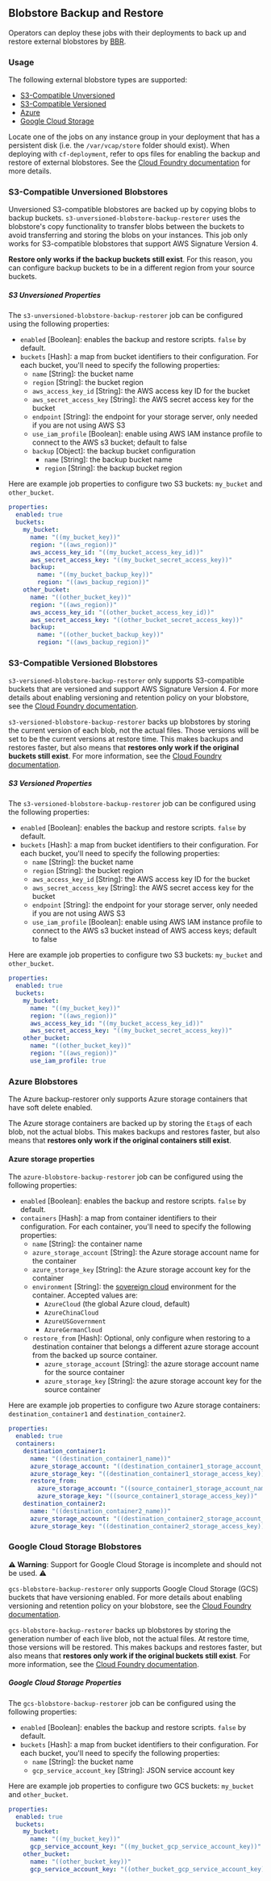 ## Blobstore Backup and Restore

Operators can deploy these jobs with their deployments to back up and restore external blobstores by [BBR](https://github.com/cloudfoundry-incubator/bosh-backup-and-restore).

### Usage

The following external blobstore types are supported:
- [S3-Compatible Unversioned](#s3-compatible-unversioned-blobstores)
- [S3-Compatible Versioned](#s3-compatible-versioned-blobstores)
- [Azure](#azure-blobstores)
- [Google Cloud Storage](#google-cloud-storage-blobstores)

Locate one of the jobs on any instance group in your deployment that has a persistent disk (i.e. the `/var/vcap/store` folder should exist). When deploying with `cf-deployment`, refer to ops files for enabling the backup and restore of external blobstores. See the [Cloud Foundry documentation](https://docs.cloudfoundry.org/bbr/external-blobstores.html#enable-backup-and-restore) for more details.

### S3-Compatible Unversioned Blobstores

Unversioned S3-compatible blobstores are backed up by copying blobs to backup buckets. `s3-unversioned-blobstore-backup-restorer` uses the blobstore's copy functionality to transfer blobs between the buckets to avoid transferring and storing the blobs on your instances. This job only works for S3-compatible blobstores that support AWS Signature Version 4.

**Restore only works if the backup buckets still exist**. For this reason, you can configure backup buckets to be in a different region from your source buckets.

##### S3 Unversioned Properties

The `s3-unversioned-blobstore-backup-restorer` job can be configured using the following properties:

* `enabled` [Boolean]: enables the backup and restore scripts. `false` by default.
* `buckets` [Hash]: a map from bucket identifiers to their configuration. For each bucket, you'll need to specify the following properties:
  * `name` [String]: the bucket name
  * `region` [String]: the bucket region
  * `aws_access_key_id` [String]: the AWS access key ID for the bucket
  * `aws_secret_access_key` [String]: the AWS secret access key for the bucket
  * `endpoint` [String]: the endpoint for your storage server, only needed if you are not using AWS S3
  * `use_iam_profile` [Boolean]: enable using AWS IAM instance profile to connect to the AWS s3 bucket; default to false
  * `backup` [Object]: the backup bucket configuration
    * `name` [String]: the backup bucket name
    * `region` [String]: the backup bucket region

Here are example job properties to configure two S3 buckets: `my_bucket` and `other_bucket`.

```yaml
properties:
  enabled: true
  buckets:
    my_bucket:
      name: "((my_bucket_key))"
      region: "((aws_region))"
      aws_access_key_id: "((my_bucket_access_key_id))"
      aws_secret_access_key: "((my_bucket_secret_access_key))"
      backup:
        name: "((my_bucket_backup_key))"
        region: "((aws_backup_region))"
    other_bucket:
      name: "((other_bucket_key))"
      region: "((aws_region))"
      aws_access_key_id: "((other_bucket_access_key_id))"
      aws_secret_access_key: "((other_bucket_secret_access_key))"
      backup:
        name: "((other_bucket_backup_key))"
        region: "((aws_backup_region))"
```

### S3-Compatible Versioned Blobstores

`s3-versioned-blobstore-backup-restorer` only supports S3-compatible buckets that are versioned and support AWS Signature Version 4. For more details about enabling versioning and retention policy on your blobstore, see the [Cloud Foundry documentation](https://docs.cloudfoundry.org/bbr/external-blobstores.html#enable-s3-versioning).

`s3-versioned-blobstore-backup-restorer` backs up blobstores by storing the current version of each blob, not the actual files. Those versions will be set to be the current versions at restore time. This makes backups and restores faster, but also means that **restores only work if the original buckets still exist**. For more information, see the [Cloud Foundry documentation](https://docs.cloudfoundry.org/bbr/external-blobstores.html).

##### S3 Versioned Properties

The `s3-versioned-blobstore-backup-restorer` job can be configured using the following properties:

* `enabled` [Boolean]: enables the backup and restore scripts. `false` by default.
* `buckets` [Hash]: a map from bucket identifiers to their configuration. For each bucket, you'll need to specify the following properties:
  * `name` [String]: the bucket name
  * `region` [String]: the bucket region
  * `aws_access_key_id` [String]: the AWS access key ID for the bucket
  * `aws_secret_access_key` [String]: the AWS secret access key for the bucket
  * `endpoint` [String]: the endpoint for your storage server, only needed if you are not using AWS S3
  * `use_iam_profile` [Boolean]: enable using AWS IAM instance profile to connect to the AWS s3 bucket instead of AWS access keys; default to false

Here are example job properties to configure two S3 buckets: `my_bucket` and `other_bucket`.

```yaml
properties:
  enabled: true
  buckets:
    my_bucket:
      name: "((my_bucket_key))"
      region: "((aws_region))"
      aws_access_key_id: "((my_bucket_access_key_id))"
      aws_secret_access_key: "((my_bucket_secret_access_key))"
    other_bucket:
      name: "((other_bucket_key))"
      region: "((aws_region))"
      use_iam_profile: true
```

### Azure Blobstores

The Azure backup-restorer only supports Azure storage containers that have soft delete enabled.

The Azure storage containers are backed up by storing the `Etag`s of each blob, not the actual blobs. This makes backups and restores faster, but also means that **restores only work if the original containers still exist**.

#### Azure storage properties

The `azure-blobstore-backup-restorer` job can be configured using the following properties:

* `enabled` [Boolean]: enables the backup and restore scripts. `false` by default.
* `containers` [Hash]: a map from container identifiers to their configuration. For each container, you'll need to specify the following properties:
  * `name` [String]: the container name
  * `azure_storage_account` [String]: the Azure storage account name for the container
  * `azure_storage_key` [String]: the Azure storage account key for the container
  * `environment` [String]: the [sovereign cloud](https://www.microsoft.com/en-us/trustcenter/cloudservices/nationalcloud) environment for the container. Accepted values are:
    - `AzureCloud` (the global Azure cloud, default)
    - `AzureChinaCloud`
    - `AzureUSGovernment`
    - `AzureGermanCloud`
  * `restore_from` [Hash]: Optional, only configure when restoring to a destination container that belongs a different azure storage account from the backed up source container.
    - `azure_storage_account` [String]: the azure storage account name for the source container
    - `azure_storage_key` [String]: the azure storage account key for the source container

Here are example job properties to configure two Azure storage containers: `destination_container1` and `destination_container2`.

```yaml
properties:
  enabled: true
  containers:
    destination_container1:
      name: "((destination_container1_name))"
      azure_storage_account: "((destination_container1_storage_account_name))"
      azure_storage_key: "((destination_container1_storage_access_key))"
      restore_from:
        azure_storage_account: "((source_container1_storage_account_name))"
        azure_storage_key: "((source_container1_storage_access_key))"
    destination_container2:
      name: "((destination_container2_name))"
      azure_storage_account: "((destination_container2_storage_account_name))"
      azure_storage_key: "((destination_container2_storage_access_key))"
```

### Google Cloud Storage Blobstores

**:warning: Warning**: Support for Google Cloud Storage is incomplete and should not be used. :warning:

`gcs-blobstore-backup-restorer` only supports Google Cloud Storage (GCS) buckets that have versioning enabled. For more details about enabling versioning and retention policy on your blobstore, see the [Cloud Foundry documentation](https://docs.cloudfoundry.org/bbr/external-blobstores.html#gcs).

`gcs-blobstore-backup-restorer` backs up blobstores by storing the generation number of each live blob, not the actual files. At restore time, those versions will be restored. This makes backups and restores faster, but also means that **restores only work if the original buckets still exist**. For more information, see the [Cloud Foundry documentation](https://docs.cloudfoundry.org/bbr/external-blobstores.html#gcs).

##### Google Cloud Storage Properties

The `gcs-blobstore-backup-restorer` job can be configured using the following properties:

* `enabled` [Boolean]: enables the backup and restore scripts. `false` by default.
* `buckets` [Hash]: a map from bucket identifiers to their configuration. For each bucket, you'll need to specify the following properties:
  * `name` [String]: the bucket name
  * `gcp_service_account_key` [String]: JSON service account key

Here are example job properties to configure two GCS buckets: `my_bucket` and `other_bucket`.

```yaml
properties:
  enabled: true
  buckets:
    my_bucket:
      name: "((my_bucket_key))"
      gcp_service_account_key: "((my_bucket_gcp_service_account_key))"
    other_bucket:
      name: "((other_bucket_key))"
      gcp_service_account_key: "((other_bucket_gcp_service_account_key))"
```
